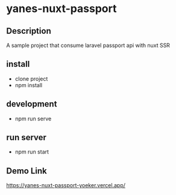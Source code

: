 # yanes-nuxt-passport

## Description
A sample project that consume laravel passport api with nuxt SSR

## install
- clone project
- npm install

## development
- npm run serve

## run server
- npm run start

## Demo Link
https://yanes-nuxt-passport-yoeker.vercel.app/


